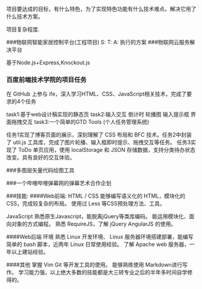 项目要达成的目标，有什么特色，为了实现特色功能有什么技术难点。解决它用了什么技术方案。

项目复杂程度.

###物联网智能家居控制平台(工程项目)
S: 
T: 
A: 执行的方案
###物联网云服务解决平台

基于Node.js+Express,Knockout.js
### 百度前端技术学院的项目任务
在 GitHub 上参与 ife，深入学习HTML、CSS、JavaScript相关技术，完成了要求的4个任务

task1:基于web设计稿实现的静态页
task2:输入交互 倒计时 轮播图 输入提示框 界面拖拽交互
task3:一个简单的GTD Tools (个人任务管理系统)

任务1实现了博客页面的展示，深刻理解了 CSS 布局和 BFC 技术。任务2中封装了 util.js 工具库，完成了图片轮播、输入框即时提示、拖拽交互等任务。
任务3实现了 ToDo 单页应用，使用 localStorage 和 JSON 存储数据，支持分类待办状态改变。具有良好的交互体验。

###多图层矢量代码绘图工具

###一个哔哩哔哩弹幕网的弹幕艺术合作企划


###技能:
####Web前端:
HTML / CSS
能够编写语义化的 HTML，模块化的 CSS，完成较复杂的布局。
使用过 Less 等CSS预处理方法、工具。

JavaScript
熟悉原生Javascript，能脱离jQuery等类库编码。
能运用模块化、面向对象的方式编程。
熟悉 RequireJS，了解 jQuery AngularJS 的使用。

####Web后端
环境
熟悉 Linux 开发环境、 Linux 服务器环境搭建部署，能编写简单的 bash 脚本，近两年 Linux 日常使用经验。
了解 Apache web 服务器，一年以上建站经验。

####其他
掌握 Vim Git 等开发工具的使用。
能够熟练使用 Markdown进行写作。
学习能力强，以上绝大多数的技能都是大三转专业之后的半年多时间自学修得的。

